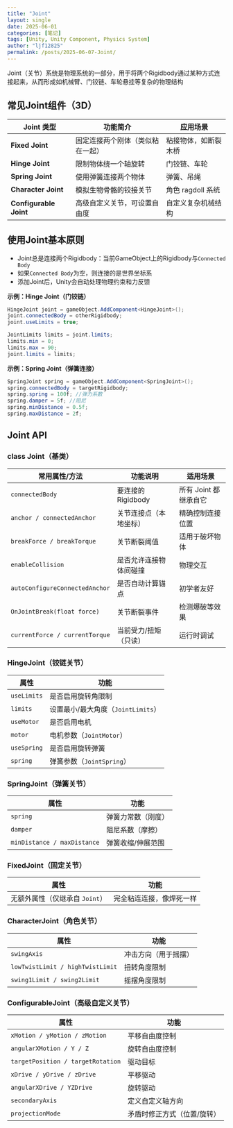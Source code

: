 ```yaml
---
title: "Joint"
layout: single
date: 2025-06-01
categories: [笔记]
tags: [Unity, Unity Component, Physics System]
author: "ljf12825"
permalink: /posts/2025-06-07-Joint/
---
```

Joint（关节）系统是物理系统的一部分，用于将两个Rigidbody通过某种方式连接起来，从而形成如机械臂、门铰链、车轮悬挂等复杂的物理结构  

## 常见Joint组件（3D）

| Joint 类型                                        | 功能简介             | 应用场景          |
| ----------------------------------------------- | ---------------- | ------------- |
| **Fixed Joint**                                 | 固定连接两个刚体（类似粘在一起） | 粘接物体，如断裂木桥    |
| **Hinge Joint**                                 | 限制物体绕一个轴旋转       | 门铰链、车轮        |
| **Spring Joint**                                | 使用弹簧连接两个物体       | 弹簧、吊绳         |
| **Character Joint**                             | 模拟生物骨骼的铰接关节      | 角色 ragdoll 系统 |
| **Configurable Joint**                          | 高级自定义关节，可设置自由度   | 自定义复杂机械结构     |

## 使用Joint基本原则
- Joint总是连接两个Rigidbody：当前GameObject上的Rigidbody与`Connected Body`
- 如果`Connected Body`为空，则连接的是世界坐标系
- 添加Joint后，Unity会自动处理物理约束和力反馈

**示例：Hinge Joint（门铰链）**
```csharp
HingeJoint joint = gameObject.AddComponent<HingeJoint>();
joint.connectedBody = otherRigidbody;
joint.useLimits = true;

JointLimits limits = joint.limits;
limits.min = 0;
limits.max = 90;
joint.limits = limits;
```

**示例：Spring Joint（弹簧连接）**
```csharp
SpringJoint spring = gameObject.AddComponent<SpringJoint>();
spring.connectedBody = targetRigidbody;
spring.spring = 100f; //弹力系数
spring.damper = 5f; //阻尼
spring.minDistance = 0.5f;
spring.maxDistance = 2f;
```

## Joint API

### class Joint（基类）

| 常用属性/方法                        | 功能说明           | 适用场景           |
| ------------------------------ | -------------- | -------------- |
| `connectedBody`                | 要连接的 Rigidbody | 所有 Joint 都继承自它 |
| `anchor / connectedAnchor`     | 关节连接点（本地坐标）    | 精确控制连接位置       |
| `breakForce / breakTorque`     | 关节断裂阈值         | 适用于破坏物体        |
| `enableCollision`              | 是否允许连接物体间碰撞    | 物理交互           |
| `autoConfigureConnectedAnchor` | 是否自动计算锚点       | 初学者友好          |
| `OnJointBreak(float force)`    | 关节断裂事件         | 检测爆破等效果        |
| `currentForce / currentTorque` | 当前受力/扭矩（只读）    | 运行时调试          |

### HingeJoint（铰链关节）

| 属性          | 功能                       |
| ----------- | ------------------------ |
| `useLimits` | 是否启用旋转角限制                |
| `limits`    | 设置最小/最大角度（`JointLimits`） |
| `useMotor`  | 是否启用电机                   |
| `motor`     | 电机参数（`JointMotor`）       |
| `useSpring` | 是否启用旋转弹簧                 |
| `spring`    | 弹簧参数（`JointSpring`）      |

### SpringJoint（弹簧关节）

| 属性                          | 功能        |
| --------------------------- | --------- |
| `spring`                    | 弹簧力常数（刚度） |
| `damper`                    | 阻尼系数（摩擦）  |
| `minDistance / maxDistance` | 弹簧收缩/伸展范围 |

### FixedJoint（固定关节）

| 属性                  | 功能           |
| ------------------- | ------------ |
| 无额外属性（仅继承自 `Joint`） | 完全粘连连接，像焊死一样 |

### CharacterJoint（角色关节）

| 属性                               | 功能         |
| -------------------------------- | ---------- |
| `swingAxis`                      | 冲击方向（用于摇摆） |
| `lowTwistLimit / highTwistLimit` | 扭转角度限制     |
| `swing1Limit / swing2Limit`      | 摇摆角度限制     |

### ConfigurableJoint（高级自定义关节）

| 属性                                | 功能             |
| --------------------------------- | -------------- |
| `xMotion / yMotion / zMotion`     | 平移自由度控制        |
| `angularXMotion / Y / Z`          | 旋转自由度控制        |
| `targetPosition / targetRotation` | 驱动目标           |
| `xDrive / yDrive / zDrive`        | 平移驱动           |
| `angularXDrive / YZDrive`         | 旋转驱动           |
| `secondaryAxis`                   | 定义自定义轴方向       |
| `projectionMode`                  | 矛盾时修正方式（位置/旋转） |

